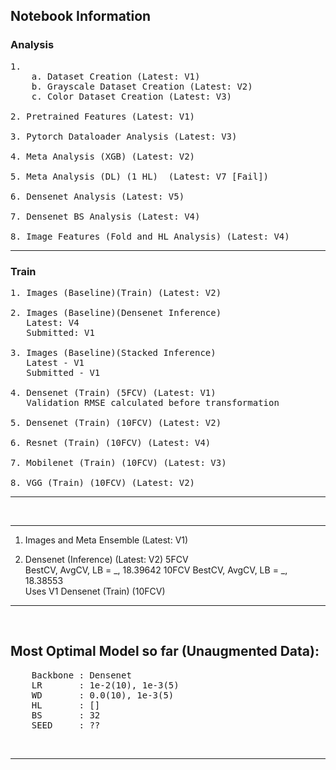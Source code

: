 ## **Notebook Information**

### **Analysis**
<pre>
1. 
    a. Dataset Creation (Latest: V1)
    b. Grayscale Dataset Creation (Latest: V2)
    c. Color Dataset Creation (Latest: V3)
   
2. Pretrained Features (Latest: V1)

3. Pytorch Dataloader Analysis (Latest: V3)

4. Meta Analysis (XGB) (Latest: V2)

5. Meta Analysis (DL) (1 HL)  (Latest: V7 [Fail])

6. Densenet Analysis (Latest: V5)

7. Densenet BS Analysis (Latest: V4)

8. Image Features (Fold and HL Analysis) (Latest: V4)
</pre>

---

### **Train**
<pre>
1. Images (Baseline)(Train) (Latest: V2)

2. Images (Baseline)(Densenet Inference)  
   Latest: V4  
   Submitted: V1

3. Images (Baseline)(Stacked Inference)  
   Latest - V1  
   Submitted - V1

4. Densenet (Train) (5FCV) (Latest: V1)
   Validation RMSE calculated before transformation

5. Densenet (Train) (10FCV) (Latest: V2)

6. Resnet (Train) (10FCV) (Latest: V4)

7. Mobilenet (Train) (10FCV) (Latest: V3)

8. VGG (Train) (10FCV) (Latest: V2)
</pre>

---

&nbsp;

---

1. Images and Meta Ensemble (Latest: V1)

2. Densenet (Inference) (Latest: V2)
   5FCV  
      BestCV, AvgCV, LB = _, 18.39642
   10FCV
      BestCV, AvgCV, LB = _, 18.38553  
Uses V1 Densenet (Train) (10FCV)

</pre>

---

&nbsp;

## Most Optimal Model so far (Unaugmented Data):
<pre>
    Backbone : Densenet
    LR       : 1e-2(10), 1e-3(5)
    WD       : 0.0(10), 1e-3(5)
    HL       : []
    BS       : 32
    SEED     : ??
</pre>

&nbsp;

---
